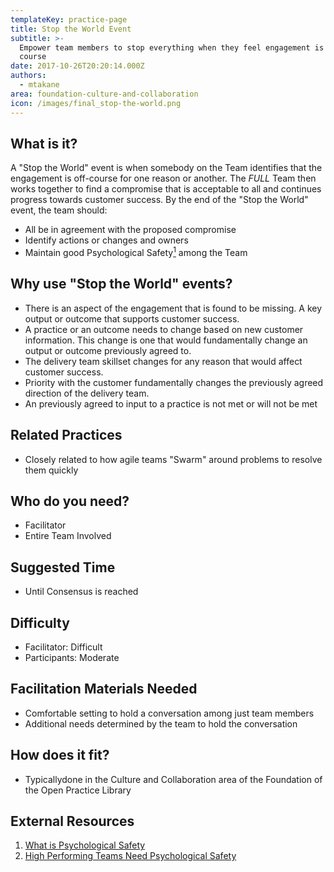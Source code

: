 ```yaml
---
templateKey: practice-page
title: Stop the World Event
subtitle: >-
  Empower team members to stop everything when they feel engagement is off
  course
date: 2017-10-26T20:20:14.000Z
authors:
  - mtakane
area: foundation-culture-and-collaboration
icon: /images/final_stop-the-world.png
---
```


## What is it?

A "Stop the World" event is when somebody on the Team identifies that the engagement is off-course for one reason or another. The *FULL* Team then works together to find a compromise that is acceptable to all and continues progress towards customer success. By the end of the "Stop the World" event, the team should:

- All be in agreement with the proposed compromise
- Identify actions or changes and owners
- Maintain good Psychological Safety[<sup>1</sup>](#footnote-1) among the Team

## Why use "Stop the World" events?

- There is an aspect of the engagement that is found to be missing. A key output or outcome that supports customer success.
- A practice or an outcome needs to change based on new customer information. This change is one that would fundamentally change an output or outcome previously agreed to.
- The delivery team skillset changes for any reason that would affect customer success.
- Priority with the customer fundamentally changes the previously agreed direction of the delivery team.
- An previously agreed to input to a practice is not met or will not be met

## Related Practices

- Closely related to how agile teams "Swarm" around problems to resolve them quickly

## Who do you need?

- Facilitator
- Entire Team Involved

## Suggested Time

- Until Consensus is reached

## Difficulty

- Facilitator: Difficult
- Participants: Moderate

## Facilitation Materials Needed

- Comfortable setting to hold a conversation among just team members
- Additional needs determined by the team to hold the conversation

## How does it fit?

- Typicallydone in the Culture and Collaboration area of the Foundation of the Open Practice Library

## External Resources

1. <a name="footnote-2"></a>[What is Psychological Safety](https://blog.impraise.com/360-feedback/what-is-psychological-safety-and-why-is-it-the-key-to-great-teamwork-performance-review)
2. <a name="footnote-3"></a>[High Performing Teams Need Psychological Safety](https://hbr.org/2017/08/high-performing-teams-need-psychological-safety-heres-how-to-create-it)
